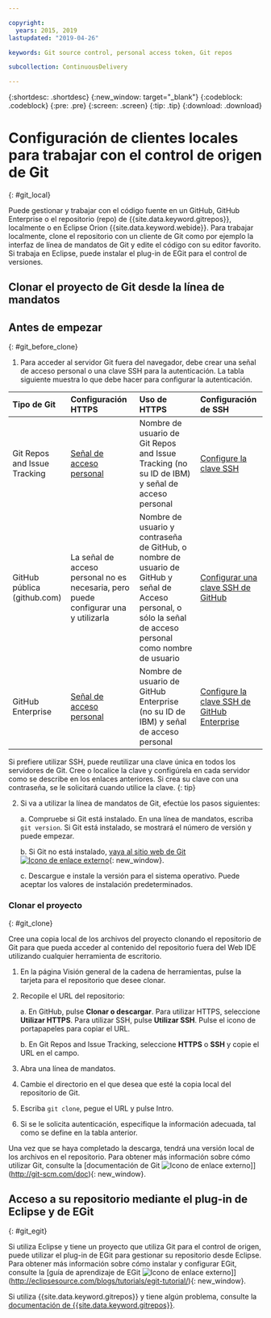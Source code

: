 ```yaml
---

copyright:
  years: 2015, 2019
lastupdated: "2019-04-26"

keywords: Git source control, personal access token, Git repos

subcollection: ContinuousDelivery

---
```


{:shortdesc: .shortdesc}
{:new_window: target="_blank"}
{:codeblock: .codeblock}
{:pre: .pre}
{:screen: .screen}
{:tip: .tip}
{:download: .download}

# Configuración de clientes locales para trabajar con el control de origen de Git
{: #git_local}


Puede gestionar y trabajar con el código fuente en un GitHub, GitHub Enterprise o el repositorio (repo) de {{site.data.keyword.gitrepos}}, localmente o en Eclipse Orion {{site.data.keyword.webide}}. Para trabajar localmente, clone el repositorio con un cliente de Git como por ejemplo la interfaz de línea de mandatos de Git y edite el código con su editor favorito. Si trabaja en Eclipse, puede instalar el plug-in de EGit para el control de versiones.

## Clonar el proyecto de Git desde la línea de mandatos


## Antes de empezar
{: #git_before_clone}

1. Para acceder al servidor Git fuera del navegador, debe crear una señal de acceso personal o una clave SSH para la autenticación. La tabla siguiente muestra lo que debe hacer para configurar la autenticación.

| Tipo de Git  | Configuración HTTPS | Uso de HTTPS |  Configuración de SSH |
|:-----------|:-------------|:------------|:-------------|
| Git Repos and Issue Tracking  | [Señal de acceso personal](/docs/services/ContinuousDelivery?topic=ContinuousDelivery-git_working#create_pat) | Nombre de usuario de Git Repos and Issue Tracking (no su ID de IBM) y señal de acceso personal | [Configure la clave SSH](/docs/services/ContinuousDelivery?topic=ContinuousDelivery-git_working#creating-an-ssh-key) |
| GitHub pública (github.com) | La señal de acceso personal no es necesaria, pero puede configurar una y utilizarla | Nombre de usuario y contraseña de GitHub, o nombre de usuario de GitHub y señal de Acceso personal, o sólo la señal de acceso personal como nombre de usuario | [Configurar una clave SSH de GitHub](https://help.github.com/articles/generating-a-new-ssh-key-and-adding-it-to-the-ssh-agent/) |
| GitHub Enterprise | [Señal de acceso personal](/docs/services/ghededicated?topic=ghededicated-getting-started#ghe_auth) | Nombre de usuario de GitHub Enterprise (no su ID de IBM) y señal de acceso personal | [Configure la clave SSH de GitHub Enterprise](/docs/services/ghededicated?topic=ghededicated-getting-started#ghe_auth) |

Si prefiere utilizar SSH, puede reutilizar una clave única en todos los servidores de Git. Cree o localice la clave y configúrela en cada servidor como se describe en los enlaces anteriores. Si crea su clave con una contraseña, se le solicitará cuando utilice la clave.
{: tip}

2. Si va a utilizar la línea de mandatos de Git, efectúe los pasos siguientes:

    a. Compruebe si Git está instalado. En una línea de mandatos, escriba `git version`. Si Git está instalado, se mostrará el número de versión y puede empezar.

    b. Si Git no está instalado, [vaya al sitio web de Git ![Icono de enlace externo](../../icons/launch-glyph.svg "Icono de enlace externo")](http://git-scm.com/downloads){: new_window}.

    c. Descargue e instale la versión para el sistema operativo. Puede aceptar los valores de instalación predeterminados.


### Clonar el proyecto
{: #git_clone}

Cree una copia local de los archivos del proyecto clonando el repositorio de Git para que pueda acceder al contenido del repositorio fuera del Web IDE utilizando cualquier herramienta de escritorio.

1. En la página Visión general de la cadena de herramientas, pulse la tarjeta para el repositorio que desee clonar.

2. Recopile el URL del repositorio:

   a. En GitHub, pulse **Clonar o descargar**. Para utilizar HTTPS, seleccione **Utilizar HTTPS**.  Para utilizar SSH, pulse **Utilizar SSH**. Pulse el icono de portapapeles para copiar el URL.

   b. En Git Repos and Issue Tracking, seleccione **HTTPS** o **SSH** y copie el URL en el campo.

3. Abra una línea de mandatos.

4. Cambie el directorio en el que desea que esté la copia local del repositorio de Git.

5. Escriba `git clone`, pegue el URL y pulse Intro.

6. Si se le solicita autenticación, especifique la información adecuada, tal como se define en la tabla anterior.


Una vez que se haya completado la descarga, tendrá una versión local de los archivos en el repositorio. Para obtener más información sobre cómo utilizar Git, consulte la [documentación de Git ![Icono de enlace externo](../../icons/launch-glyph.svg "Icono de enlace externo")]](http://git-scm.com/doc){: new_window}.


## Acceso a su repositorio mediante el plug-in de Eclipse y de EGit
{: #git_egit}

Si utiliza Eclipse y tiene un proyecto que utiliza Git para el control de origen, puede utilizar el plug-in de EGit para gestionar su repositorio desde Eclipse. Para obtener más información sobre cómo instalar y configurar EGit, consulte la [guía de aprendizaje de EGit ![Icono de enlace externo](../../icons/launch-glyph.svg "Icono de enlace externo")]](http://eclipsesource.com/blogs/tutorials/egit-tutorial/){: new_window}.

Si utiliza {{site.data.keyword.gitrepos}} y tiene algún problema, consulte la [documentación de {{site.data.keyword.gitrepos}}](/docs/services/ContinuousDelivery?topic=ContinuousDelivery-git_working#git_local).
